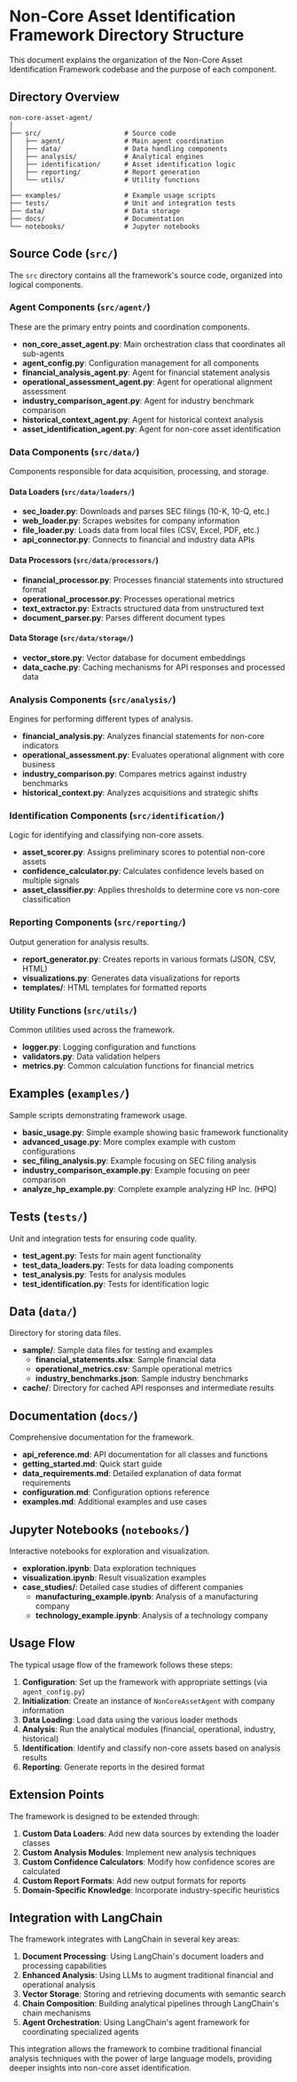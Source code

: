 # Non-Core Asset Identification Framework Directory Structure

This document explains the organization of the Non-Core Asset Identification Framework codebase and the purpose of each component.

## Directory Overview

```
non-core-asset-agent/
│
├── src/                     # Source code
│   ├── agent/               # Main agent coordination
│   ├── data/                # Data handling components
│   ├── analysis/            # Analytical engines
│   ├── identification/      # Asset identification logic
│   ├── reporting/           # Report generation
│   └── utils/               # Utility functions
│
├── examples/                # Example usage scripts
├── tests/                   # Unit and integration tests
├── data/                    # Data storage
├── docs/                    # Documentation
└── notebooks/               # Jupyter notebooks
```

## Source Code (`src/`)

The `src` directory contains all the framework's source code, organized into logical components.

### Agent Components (`src/agent/`)

These are the primary entry points and coordination components.

- **non_core_asset_agent.py**: Main orchestration class that coordinates all sub-agents
- **agent_config.py**: Configuration management for all components
- **financial_analysis_agent.py**: Agent for financial statement analysis
- **operational_assessment_agent.py**: Agent for operational alignment assessment
- **industry_comparison_agent.py**: Agent for industry benchmark comparison
- **historical_context_agent.py**: Agent for historical context analysis
- **asset_identification_agent.py**: Agent for non-core asset identification

### Data Components (`src/data/`)

Components responsible for data acquisition, processing, and storage.

#### Data Loaders (`src/data/loaders/`)

- **sec_loader.py**: Downloads and parses SEC filings (10-K, 10-Q, etc.)
- **web_loader.py**: Scrapes websites for company information
- **file_loader.py**: Loads data from local files (CSV, Excel, PDF, etc.)
- **api_connector.py**: Connects to financial and industry data APIs

#### Data Processors (`src/data/processors/`)

- **financial_processor.py**: Processes financial statements into structured format
- **operational_processor.py**: Processes operational metrics
- **text_extractor.py**: Extracts structured data from unstructured text
- **document_parser.py**: Parses different document types

#### Data Storage (`src/data/storage/`)

- **vector_store.py**: Vector database for document embeddings
- **data_cache.py**: Caching mechanisms for API responses and processed data

### Analysis Components (`src/analysis/`)

Engines for performing different types of analysis.

- **financial_analysis.py**: Analyzes financial statements for non-core indicators
- **operational_assessment.py**: Evaluates operational alignment with core business
- **industry_comparison.py**: Compares metrics against industry benchmarks
- **historical_context.py**: Analyzes acquisitions and strategic shifts

### Identification Components (`src/identification/`)

Logic for identifying and classifying non-core assets.

- **asset_scorer.py**: Assigns preliminary scores to potential non-core assets
- **confidence_calculator.py**: Calculates confidence levels based on multiple signals
- **asset_classifier.py**: Applies thresholds to determine core vs non-core classification

### Reporting Components (`src/reporting/`)

Output generation for analysis results.

- **report_generator.py**: Creates reports in various formats (JSON, CSV, HTML)
- **visualizations.py**: Generates data visualizations for reports
- **templates/**: HTML templates for formatted reports

### Utility Functions (`src/utils/`)

Common utilities used across the framework.

- **logger.py**: Logging configuration and functions
- **validators.py**: Data validation helpers
- **metrics.py**: Common calculation functions for financial metrics

## Examples (`examples/`)

Sample scripts demonstrating framework usage.

- **basic_usage.py**: Simple example showing basic framework functionality
- **advanced_usage.py**: More complex example with custom configurations
- **sec_filing_analysis.py**: Example focusing on SEC filing analysis
- **industry_comparison_example.py**: Example focusing on peer comparison
- **analyze_hp_example.py**: Complete example analyzing HP Inc. (HPQ)

## Tests (`tests/`)

Unit and integration tests for ensuring code quality.

- **test_agent.py**: Tests for main agent functionality
- **test_data_loaders.py**: Tests for data loading components
- **test_analysis.py**: Tests for analysis modules
- **test_identification.py**: Tests for identification logic

## Data (`data/`)

Directory for storing data files.

- **sample/**: Sample data files for testing and examples
  - **financial_statements.xlsx**: Sample financial data
  - **operational_metrics.csv**: Sample operational metrics
  - **industry_benchmarks.json**: Sample industry benchmarks
- **cache/**: Directory for cached API responses and intermediate results

## Documentation (`docs/`)

Comprehensive documentation for the framework.

- **api_reference.md**: API documentation for all classes and functions
- **getting_started.md**: Quick start guide
- **data_requirements.md**: Detailed explanation of data format requirements
- **configuration.md**: Configuration options reference
- **examples.md**: Additional examples and use cases

## Jupyter Notebooks (`notebooks/`)

Interactive notebooks for exploration and visualization.

- **exploration.ipynb**: Data exploration techniques
- **visualization.ipynb**: Result visualization examples
- **case_studies/**: Detailed case studies of different companies
  - **manufacturing_example.ipynb**: Analysis of a manufacturing company
  - **technology_example.ipynb**: Analysis of a technology company

## Usage Flow

The typical usage flow of the framework follows these steps:

1. **Configuration**: Set up the framework with appropriate settings (via `agent_config.py`)
2. **Initialization**: Create an instance of `NonCoreAssetAgent` with company information
3. **Data Loading**: Load data using the various loader methods
4. **Analysis**: Run the analytical modules (financial, operational, industry, historical)
5. **Identification**: Identify and classify non-core assets based on analysis results
6. **Reporting**: Generate reports in the desired format

## Extension Points

The framework is designed to be extended through:

1. **Custom Data Loaders**: Add new data sources by extending the loader classes
2. **Custom Analysis Modules**: Implement new analysis techniques
3. **Custom Confidence Calculators**: Modify how confidence scores are calculated
4. **Custom Report Formats**: Add new output formats for reports
5. **Domain-Specific Knowledge**: Incorporate industry-specific heuristics

## Integration with LangChain

The framework integrates with LangChain in several key areas:

1. **Document Processing**: Using LangChain's document loaders and processing capabilities
2. **Enhanced Analysis**: Using LLMs to augment traditional financial and operational analysis
3. **Vector Storage**: Storing and retrieving documents with semantic search
4. **Chain Composition**: Building analytical pipelines through LangChain's chain mechanisms
5. **Agent Orchestration**: Using LangChain's agent framework for coordinating specialized agents

This integration allows the framework to combine traditional financial analysis techniques with the power of large language models, providing deeper insights into non-core asset identification.
